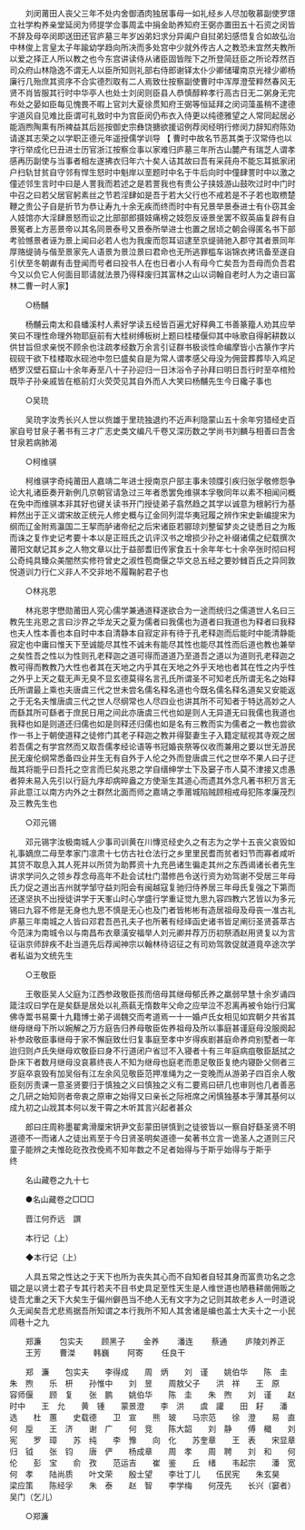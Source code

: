 <!-- { "loadSidebar": true } -->
　　刘闵莆田人丧父三年不处内舍御酒肉独居事母一如礼经乡人尽加敬慕副使罗璟立社学构养亲堂延闵为师提学佥事周孟中捐金助养知府王弼亦置田五十石资之闵皆不辞及母卒闵即送田还官庐墓三年岁凶弟妇求分异阖户自挝弟妇感悟复合如故弘治中林俊上言皇太子年踰幼学趋向所决而多处宫中少就外传古人之教恐未宜然夫教所以爱之择正人所以教之也今东宫讲读侍从诸臣固皆陛下之所登简廷臣之所论荐然百司众府山林隐逸不谓无人以臣所知则礼部右侍郎谢铎太仆少卿储瓘南京光禄少卿杨廉行几殆庶其资序不合实德烈取有二人焉致仕按察副使曹时中浑厚澄莹粹然春风无贤不肖皆服其行时中华亭人也处士刘闵则臣县人恭慎醇粹孝行高古日无二粥身无完布处之晏如臣每见愧畏不暇上官刘大夏徐贯知府王弼等恒延拜之闵词藻虽稍不逮德宇道风自见难比臣谓可礼致时中为宫臣闵仍布衣入侍更以纯德雅望之人常同起居必能涵煦陶熏有所裨益其后廵按御史宗彝饶搪欲援诏例荐闵经明行修闵力辞知府陈効请遂其志荣之以学职正德元年遥授儒学训导 【 曹时中故名节恶其类于汉常侍也以字行举成化巳丑进士历官浙江按察佥事以家难归庐墓三年所古山麓产有瑞芝人谓孝感再历副使与当事者相左遂拂衣归年六十矣人诘其故曰吾有采莼舟不能忘耳抵家闭户扫轨甘贫自守邻有悍生怒时中魁岸以垩题时中名于牛后向时中僮肆詈时中以激之僮述邻生言时中曰是人詈我而若述之是若詈我也有贵公子挟妓游山鼓吹过时中门时中召之曰若父居官躬素丝之节若淫肆如是吾于若大父行也不戒若是不子若也取槚楚鞭之贵公子自是折节为恭让寿九十余无疾而终而时中有兄景举景泰进士有仆窃其金人妓馆亦大淫肆景怒而讼之比部部郎摄妓痛榜之妓怨反诬景坐罢不叙英庙复辟有自景冤者上方恶景帝以其名同景泰号又景泰所举进士也置之居顷之朝会得匿名书下部考验憾景者诬为景上闻曰必若人也为我废而怨耳诏逮至京缇骑驰入郡守其者景同年厚赂缇骑与偕至景家先人语景为景泣景曰君命也无所逃罪槛车诣锦衣拷讯备至遂自引伏至冬朝谳有击登闻而号者曰投书人在也日者小人有母今亡矣吾为吾母而负吾君今又以负它人何面目耶请就法景乃得释废归其富林之山以词翰自老时人为之语曰富林二曹一时人家】 

　　○杨黼 

　　杨黼云南太和县蟠溪村人素好学读五经皆百遍尤好释典工书善篆籀人劝其应举笑曰不理性命理外物耶庭前有大桂树缚板树上题曰桂楼偃仰其中咏歌自得躬耕数以供甘旨但求亲悦不顾余也注疏孝经数万余言引证群书极谈性命编摩皆小古篆作字片砚砚干欲下桂楼取水砚池中忽巳盛矣自是为常人谓孝感父母没为佣营葬葬毕入鸡足栖罗汉壁石窟山十余年寿至八十子孙迎归一日沐浴令子孙拜曰明日吾行时至卒棺殓既毕子孙亲戚皆在柩前灯火荧荧见其自外而人大笑曰杨黼先生今日纔子事也 

　　○吴珫 

　　吴珫字汝秀长兴人世以赀雄于里珫独退约不近声利隐蒙山五十余年穷猎经史百家自号甘泉子著书有三才广志史类文编凡千卷又深历数之学尚书刘麟与相善曰吾舍甘泉若病肺渴 

　　○柯维骐 

　　柯维骐字奇纯莆田人嘉靖二年进士授南京户部主事未领牒引疾归张孚敬修怨争论大礼诸臣奏开新例几京朝官请急过三年者悉罢免维骐本孚敬同年以素不相闻问概在免中而维骐本非其好也键关读书开门授徒弟子翕然趋之其学以诚意为根躬行为基粹然出于正义谓宋故正统元人修史概与辽金同列混华夷冠履之辨作宋史新编提宋为纲而辽金附焉瀛国二王挈而胪诸帝纪之后宋诸臣若郦琼刘整留梦炎之徒悉目之为叛而诛之复作史记考要十本以是正班氏之讥评汉书之增损少孙之补缀诸儒之纪载撰次莆阳文献记其乡之人物文章以比于益部耆旧传家食五十余年年七十余卒张时彻曰柯公奇纯具臻众美闇然实修符曾史之淑性苞商偃之华文总五经之要妙雠百氏之异同敦悦道训力行仁义非人不交非地不履鞠躬君子也 

　　○林兆恩 

　　林兆恩字懋勋莆田人究心儒学兼通道释遂欲合为一途而统归之儒道世人名曰三教先生兆恩之言曰沙界之华龙天之夏为儒者曰我儒也为道者曰我道也为释者曰我释也夫人性本善也本自时中本自清静本自寂定非有待于孔老释迦而后能时中能清静能寂定也中庸曰惟天下至诚能尽其性不诚未有能尽其性也能尽其性而后道也教也兼举之矣性吾之性以为性则孔老释迦之道可得而道道乃至道吾之道以为道则孔老释迦之教可得而教教乃大性也者其在天地之内乎其在天地之外乎天地也者其在性之内乎性之外乎上天之载无声无臭不显玄德莫得名言孔氏所谓圣不可知老氏所谓无名之始释氏所谓最上乘也夫唐虞三代之世未尝名儒名释名道也今既名儒名释名道矣又安能返之于无名夫惟唐虞三代之世人尽纲常也人尽四业也讲其所不可知者于特达高妙之人而繇其所可繇者于庶民日用之间此亦唐虞三代也如是则人无异道无曰我儒也我道也我释也如是则道还归儒也如是则释还归儒也如是名有三教而实为儒者之一教也尝欲作一书上于朝使道释之徒修门其老子释迦之教并得娶妻生子入籍定赋视其寺观之居若吾儒之有学宫然而又取吾儒孝经论语等书冠婚丧祭等仪收而兼用之要以世无游民民无废伦纲常悉备四业并生无有自外于人伦之外而登唐虞三代之世卒不果人曰子迂哉其将能乎曰吾托之空言而巳矣兆恩之学自缙绅学士下及窭子市人莫不津接又虑愚者猝未易入先引以行庭九序却病晬盎之方使渐生其道心而遗其外念凡著书积万言无非此意江以南方内外之士群然北面而师之嘉靖之季莆城陷贼顾相戒母犯陈孝廉茂烈及三教先生也 

　　○邓元锡 

　　邓元锡字汝极南城人少事司训黄在川慱览经史久之有志为之学十五丧父哀毁如礼事嫡庶二母至孝家门凛肃十七仿古社仓法行之乡里里民耆而贫者妇节而寡者咸听其贷不取息入其人死并以所贷为助葬资十九充邑诸生徧走其州之东西谒诸长者先生讲求学问久之领乡荐念母高年不赴会试杜门潜修邑令送行资为劝驾谢不受居三年母氏力促之道出吉州就学邹守益刘阳会有闽越寇复驰归侍养居三年母氏复强之下第而还遂坚执不出授徒讲学于天峯山时心学盛行学重证觉九思九容四教六艺皆以为多元锡曰九容不修是无身也九思不慎是无心也及门者皆彬彬有造居祖母及母丧一准古礼庐墓三年南城之人皆曰邓君吾邑孔夫子也所著有经绎函史诸书皆足阐衍圣贤荟萃古今范涞为南城令以与南昌布衣章潢安福举人刘元卿并荐万历初祭酒赵用贤复以为言征诣京师辞疾不赴当道先后荐闻神宗以翰林待诏征之有司劝驾敦促就道竟卒途次学者私谥为文统先生 

　　○王敬臣 

　　王敬臣吴人父庭为江西参政敬臣孩而倍母其继母郁氏养之羸弱早慧十余岁诵四箴注叹曰学在是矣繇是居处以礼燕蓻无惰数年父命之应举泣不忍离再被令始行归寓佛寺鬻书易粟十九籍博士弟子谒魏交而考道焉一十一婚卢氏女相见如宾朝夕共省其继母继母下所以婉解之万方庭告归养母敬臣佐养祖母及所以事庭甚谨庭母没服阕起补参政敬臣事继母于家不懈庭致仕归复事庭至孝中岁得疾剧甚庭命养疴别墅者一年迨归则卢氏失继母欢敬臣曰身不行道闭户省愆不入寝者十有三年庭病疽敬臣舐拭之卧床下者数月继母没哀慕终丧人不知为继母也庭老而患足敬臣复绝内寝卧父侧者三岁庭卒哀毁有加吴俗有江左余风见敬臣范押准绳为之一变晚而从游弟子四百余人敬臣刻厉责课一意圣贤要归于慎独之义曰慎独之义有二要焉曰研几也审则也几者善恶之几研之始知则者帝衷之原审之始得又曰亲长之际袵席之闲慎独基本乎薄其基何以成九初之山戕其本何以发干霄之木听其言兴起者甚众 

　　郎曰庄周称墨翟禽滑厘宋钘尹文彭蒙田骈慎到之徒彼皆以一察自好繇圣贤不明道德不一而诸人之徒出焉至于今日贤圣明矣道德一矣著书立言一诡圣人之道则三尺童子能辨之夫惟矻矻孜孜俛焉不知年数之不足者始得与于斯乎始得与于斯乎　　　　　　　　　　　　　　　终 

　　名山藏卷之九十七 

　　●名山藏卷之□□□ 

　　晋江何乔远　譔 

　　本行记（上） 

　　◆本行记（上） 

　　人具五常之性达之于天下也所为丧失其心而不自知者自轻其身而富贵功名之念锢之是以贤士君子专其行若夫不目书史具足至性天生是人维世道也陋巷耕凿佣贩之徒吾尤重之天下大矣生于偏州僻邑当不绝人无有文字为之记则其故老乡人一时道说久无闻矣吾尤悲焉据吾所知谓之本行我所不知人其舍诸是编也盖士大夫十之一小民闾巷十之九 

　　郑濂 
　　包实夫 
　　顾黑子 
　　金养 
　　潘连 
　　蔡通 
　　庐陵刘养正 
　　王芳 
　　曹滐 
　　韩巍 
　　阿寄 
　　任良干 

　　郑　濂　　包实夫　　李得成　　周　炳　　刘　谨　　姚伯华　　陈　圭　　朱　煦　　乐　枅　　孙惟中　　刘　昱　　周敖父子　　洪　祥　　王　原　　容师偃　　顾　复　　张　鹏　　姚伯华　　陈　圭　　朱　煦　　刘　谨　　赵时中　　王　允　　黄　锺　　蒙景澄　　李　洪　　虞　讙　　田　耔　　潘　选　　杜　蕙　　史载德　　卫　宣　　熊　玻　　马宗范　　徐　澄　　易　直　　何　垕　　王　济　　谢　广　　何　竞　　陈大韶　　刘　静　　傅　檝　　刘　宪　　罗　璋　　苏　纯　　李　豫　　向　化　　苏奎章　　王　表　　宋显章　　归　钺　　张　钧　　唐　俨　　杨成章　　周　孝　　周　聘　　刘　和　　何　伦　　彭　宝　　俞　孜　　范运吉　　崔　鉴　　丘　绪　　韦起宗　　潘　宽　　何　孝　　陆尚质　　叶文荣　　殷士望　　李壮丁儿　　伍民宪　　朱玄昊　　梁应策　　陈经孚　　朱　泰　　赵　智　　李学梅　　何茂先　　长兴（窭者）　　吴门（乞儿） 

　　○郑濂 

